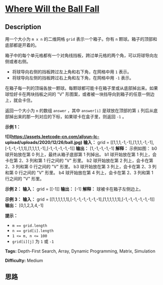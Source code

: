# [Where Will the Ball Fall][title]

## Description

用一个大小为 `m x n` 的二维网格 `grid` 表示一个箱子。你有 `n` 颗球。箱子的顶部和底部都是开着的。

箱子中的每个单元格都有一个对角线挡板，跨过单元格的两个角，可以将球导向左侧或者右侧。

  * 将球导向右侧的挡板跨过左上角和右下角，在网格中用 `1` 表示。
  * 将球导向左侧的挡板跨过右上角和左下角，在网格中用 `-1` 表示。

在箱子每一列的顶端各放一颗球。每颗球都可能卡在箱子里或从底部掉出来。如果球恰好卡在两块挡板之间的 "V"
形图案，或者被一块挡导向到箱子的任意一侧边上，就会卡住。

返回一个大小为 `n` 的数组 `answer` ，其中 `answer[i]` 是球放在顶部的第 `i`
列后从底部掉出来的那一列对应的下标，如果球卡在盒子里，则返回 `-1` 。

**示例 1：**

**![](https://assets.leetcode-cn.com/aliyun-lc-
upload/uploads/2020/12/26/ball.jpg)**
            **输入：** grid = [[1,1,1,-1,-1],[1,1,1,-1,-1],[-1,-1,-1,1,1],[1,1,1,1,-1],[-1,-1,-1,-1,-1]]    **输出：** [1,-1,-1,-1,-1]    **解释：** 示例如图：    b0 球开始放在第 0 列上，最终从箱子底部第 1 列掉出。    b1 球开始放在第 1 列上，会卡在第 2、3 列和第 1 行之间的 "V" 形里。    b2 球开始放在第 2 列上，会卡在第 2、3 列和第 0 行之间的 "V" 形里。    b3 球开始放在第 3 列上，会卡在第 2、3 列和第 0 行之间的 "V" 形里。    b4 球开始放在第 4 列上，会卡在第 2、3 列和第 1 行之间的 "V" 形里。    

**示例 2：**
            **输入：** grid = [[-1]]    **输出：** [-1]    **解释：** 球被卡在箱子左侧边上。    

**示例 3：**
            **输入：** grid = [[1,1,1,1,1,1],[-1,-1,-1,-1,-1,-1],[1,1,1,1,1,1],[-1,-1,-1,-1,-1,-1]]    **输出：** [0,1,2,3,4,-1]    

**提示：**

  * `m == grid.length`
  * `n == grid[i].length`
  * `1 <= m, n <= 100`
  * `grid[i][j]` 为 `1` 或 `-1`


**Tags:** Depth-First Search, Array, Dynamic Programming, Matrix, Simulation

**Difficulty:** Medium

## 思路

[title]: https://leetcode-cn.com/problems/where-will-the-ball-fall
